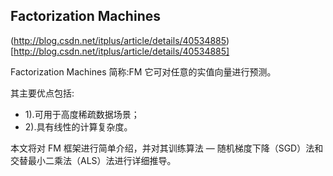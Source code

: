 ## Factorization Machines


(http://blog.csdn.net/itplus/article/details/40534885)[http://blog.csdn.net/itplus/article/details/40534885]

Factorization Machines 简称:FM
它可对任意的实值向量进行预测。

其主要优点包括:

* 1).可用于高度稀疏数据场景；
* 2).具有线性的计算复杂度。

本文将对 FM 框架进行简单介绍，并对其训练算法 — 随机梯度下降（SGD）法和交替最小二乘法（ALS）法进行详细推导。